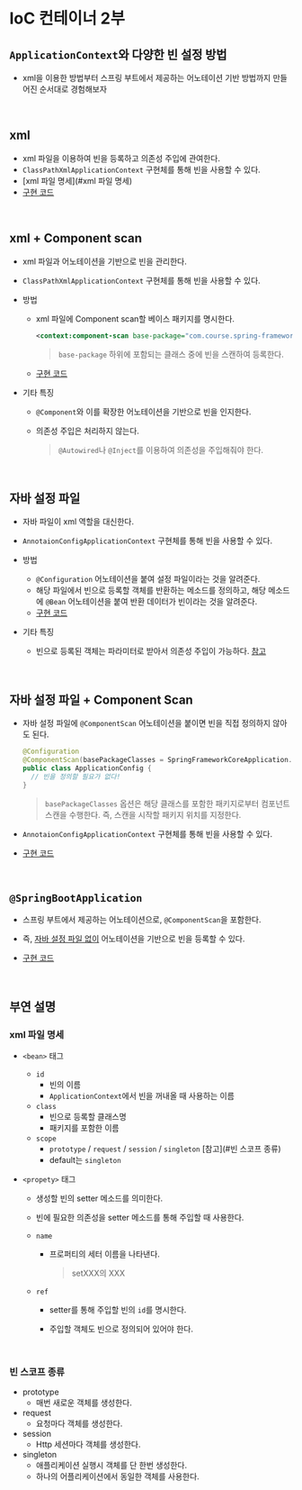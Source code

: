 # IoC 컨테이너 2부

## `ApplicationContext`와 다양한 빈 설정 방법

- xml을 이용한 방법부터 스프링 부트에서 제공하는 어노테이션 기반 방법까지 만들어진 순서대로 경험해보자

</br>

## xml

- xml 파일을 이용하여 빈을 등록하고 의존성 주입에 관여한다.
- `ClassPathXmlApplicationContext` 구현체를 통해 빈을 사용할 수 있다.
- [xml 파일 명세](#xml 파일 명세)
- [구현 코드](https://github.com/beginin15/spring-framework-core/commit/69375bfbce29b71fcadb9c29cc2c50c27bdb9c35)

</br>

## xml + Component scan

- xml 파일과 어노테이션을 기반으로 빈을 관리한다.

- `ClassPathXmlApplicationContext` 구현체를 통해 빈을 사용할 수 있다.

- 방법

  - xml 파일에 Component scan할 베이스 패키지를 명시한다.

    ```xml
    <context:component-scan base-package="com.course.spring-framework.core"/>
    ```

    > `base-package` 하위에 포함되는 클래스 중에 빈을 스캔하여 등록한다.

  - [구현 코드](https://github.com/beginin15/spring-framework-core/commit/94d5768f0ebf4d69ce61f9d256e8b7918dfe1a0a)

- 기타 특징

  - `@Component`와 이를 확장한 어노테이션을 기반으로 빈을 인지한다.

  - 의존성 주입은 처리하지 않는다.

    > `@Autowired`나 `@Inject`를 이용하여 의존성을 주입해줘야 한다. 

</br>

## 자바 설정 파일 

- 자바 파일이 xml 역할을 대신한다.
- `AnnotaionConfigApplicationContext` 구현체를 통해 빈을 사용할 수 있다.
- 방법
  - `@Configuration` 어노테이션을 붙여 설정 파일이라는 것을 알려준다.
  - 해당 파일에서 빈으로 등록할 객체를 반환하는 메소드를 정의하고, 해당 메소드에 `@Bean` 어노테이션을 붙여 반환 데이터가 빈이라는 것을 알려준다.
  - [구현 코드](https://github.com/beginin15/spring-framework-core/commit/8441de6bfe1f9552b847842a10ba48200d7c17e6)

- 기타 특징

  - 빈으로 등록된 객체는 파라미터로 받아서 의존성 주입이 가능하다. [참고](https://github.com/beginin15/spring-framework-core/commit/3418e3974c2166d2f13b38d3db277c8dd31e3bbc)

</br>

## 자바 설정 파일 + Component Scan

- 자바 설정 파일에 `@ComponentScan` 어노테이션을 붙이면 빈을 직접 정의하지 않아도 된다.

  ```java
  @Configuration
  @ComponentScan(basePackageClasses = SpringFrameworkCoreApplication.class)
  public class ApplicationConfig {
  	// 빈을 정의할 필요가 없다!
  }
  ```

  > `basePackageClasses` 옵션은 해당 클래스를 포함한 패키지로부터 컴포넌트 스캔을 수행한다. 즉, 스캔을 시작할 패키지 위치를 지정한다.

- `AnnotaionConfigApplicationContext` 구현체를 통해 빈을 사용할 수 있다.

- [구현 코드](https://github.com/beginin15/spring-framework-core/commit/9151a6b81f8fbabdc5dcefa8dd537e8ecb5dcbdd)

</br>

## `@SpringBootApplication`

- 스프링 부트에서 제공하는 어노테이션으로, `@ComponentScan`을 포함한다.
- 즉, <u>자바 설정 파일 없이</u> 어노테이션을 기반으로 빈을 등록할 수 있다.

- [구현 코드](https://github.com/beginin15/spring-framework-core/commit/4f1b9e504ee8fa60bcf42927158c6713a8cc6011)

</br>

## 부연 설명

### xml 파일 명세

- `<bean>` 태그
  - `id`
    - 빈의 이름
    - `ApplicationContext`에서 빈을 꺼내올 때 사용하는 이름
  - `class`
    - 빈으로 등록할 클래스명
    - 패키지를 포함한 이름
  - `scope`
    - `prototype` / `request` / `session` / `singleton` [참고](#빈 스코프 종류)
    - default는 `singleton`

- `<propety>` 태그

  - 생성할 빈의 setter 메소드를 의미한다.

  - 빈에 필요한 의존성을 setter 메소드를 통해 주입할 때 사용한다.

  - `name`

    - 프로퍼티의 세터 이름을 나타낸다.

      > setXXX의 XXX

  - `ref`

    - setter를 통해 주입할 빈의 `id`를 명시한다.

    - 주입할 객체도 빈으로 정의되어 있어야 한다.

</br>

### 빈 스코프 종류

- prototype
  - 매번 새로운 객체를 생성한다.
- request
  - 요청마다 객체를 생성한다.
- session
  - Http 세션마다 객체를 생성한다.
- singleton
  - 애플리케이션 실행시 객체를 단 한번 생성한다.
  - 하나의 어플리케이션에서 동일한 객체를 사용한다.

